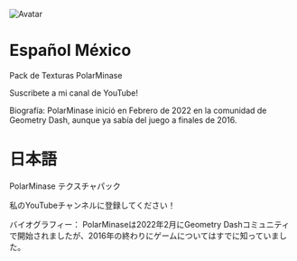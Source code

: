 ![Avatar](https://github.com/user-attachments/assets/c54bb620-cb23-4241-8695-60c403d671d5)


# Español México
Pack de Texturas PolarMinase

Suscribete a mi canal de YouTube!

Biografía:
PolarMinase inició en Febrero de 2022 en la comunidad de Geometry Dash, aunque ya sabía del juego a finales de 2016.

# 日本語
PolarMinase テクスチャパック

私のYouTubeチャンネルに登録してください！

バイオグラフィー：
PolarMinaseは2022年2月にGeometry Dashコミュニティで開始されましたが、2016年の終わりにゲームについてはすでに知っていました。

